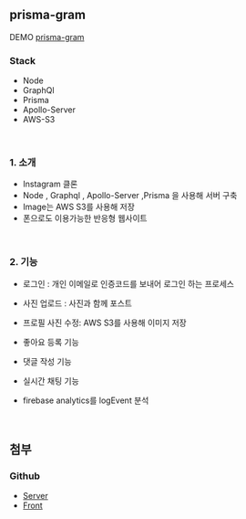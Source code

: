 ## prisma-gram

DEMO [prisma-gram](https://prisma-gram.netlify.com/#/)
<br>

### Stack

* Node
* GraphQl
* Prisma
* Apollo-Server
* AWS-S3
<br>

### 1. 소개

* Instagram 클론
* Node , Graphql , Apollo-Server ,Prisma 을 사용해 서버 구축
* Image는 AWS S3를 사용해 저장
* 폰으로도 이용가능한 반응형 웹사이트
<br>

### 2. 기능

* 로그인 : 개인 이메일로 인증코드를 보내어 로그인 하는 프로세스

* 사진 업로드 : 사진과 함께 포스트 

* 프로필 사진 수정: AWS S3를 사용해 이미지 저장

* 좋아요 등록 기능

* 댓글 작성 기능

* 실시간 채팅 기능

* firebase analytics를 logEvent 분석
<br>

## 첨부

### Github

* [Server](https://github.com/dorothy7964/prismagram/)
* [Front](https://github.com/dorothy7964/prismagram-frontend/)
